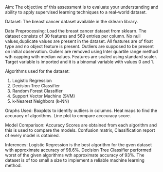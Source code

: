 Aim:
  The objective of this assessment is to evaluate your understanding and ability to apply supervised learning techniques to a real-world dataset.

Dataset:
  The breast cancer dataset available in the sklearn library.

Data Preprocessing:
  Load the breast cancer dataset from sklearn.
  The dataset consists of 30 features and 569 entries per column.
  No null values,duplicate values are present in the dataset.
  All features are of float type and no object feature is present.
  Outliers are supposed to be present on initial observation.
  Ouliers are removed using Inter quartile range method wth capping with median values.
  Features are scaled using standard scaler.
  Target variable is imported and it is a binomal variable with values 0 and 1.

Algorithms used for the dataset:
  1. Logistic Regression
  2. Decision Tree Classifier
  3. Random Forest Classifier
  4. Support Vector Machine (SVM)
  5. k-Nearest Neighbors (k-NN)

Graphs Used:
  Boxplots to identify outliers in columns.
  Heat maps to find the accuracy of algorithms.
  Line plot to compare acccuracy score.

Model Comparison:
  Accuracy Scores are obtained from each algorithm and this is used to compare the models.
  Confusion matrix, Classification report of every model is obtained.

Inferences:
  Logistic Regression is the best algorithm for the gven dataset with approximate accuracy of 98.6%.
  Decision Tree Classifier performed worst of the given algorithms wth approximate accuracy of 93%.
  The dataset is of too small a size to implement a reliable machine learning method.
